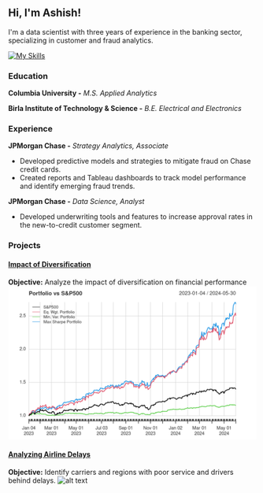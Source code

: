 ## Hi, I'm Ashish! 
I'm a data scientist with three years of experience in the banking sector, specializing in customer and fraud analytics.

[![My Skills](https://skillicons.dev/icons?i=py,r,sklearn,tensorflow,postgres,mongodb,git)](https://skillicons.dev)
### Education
**Columbia University -** *M.S. Applied Analytics*

**Birla Institute of Technology & Science -** *B.E. Electrical and Electronics*

### Experience
**JPMorgan Chase -** *Strategy Analytics, Associate*
- Developed predictive models and strategies to mitigate fraud on Chase credit cards.
- Created reports and Tableau dashboards to track model performance and identify emerging fraud trends.

**JPMorgan Chase -** *Data Science, Analyst*
- Developed underwriting tools and features to increase approval rates in the new-to-credit customer segment.


### Projects
#### [Impact of Diversification](https://ashishmathew98.github.io/Investment-Diversification/)
**Objective:** Analyze the impact of diversification on financial performance
![alt text](./assets/images/000012.png)
#### [Analyzing Airline Delays](https://ashishmathew98.github.io/AirlineDelays/)
**Objective:** Identify carriers and regions with poor service and drivers behind delays.
![alt text](./assets/images/us_hex_map.png)


